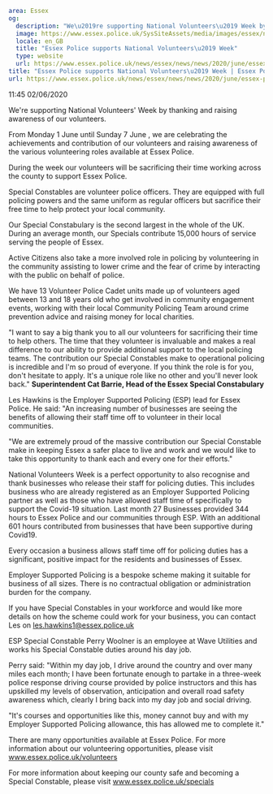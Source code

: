 ```yaml
area: Essex
og:
  description: "We\u2019re supporting National Volunteers\u2019 Week by thanking and raising awareness of our volunteers."
  image: https://www.essex.police.uk/SysSiteAssets/media/images/essex/news/news/2020/06-june/nvw-600.jpg?crop=(0,27,600,343)&amp;w=600&amp;h=300&amp;scale=both
  locale: en_GB
  title: "Essex Police supports National Volunteers\u2019 Week"
  type: website
  url: https://www.essex.police.uk/news/essex/news/news/2020/june/essex-police-supports-national-volunteers-week2/
title: "Essex Police supports National Volunteers\u2019 Week | Essex Police"
url: https://www.essex.police.uk/news/essex/news/news/2020/june/essex-police-supports-national-volunteers-week2/
```

11:45 02/06/2020

We're supporting National Volunteers' Week by thanking and raising awareness of our volunteers.

From Monday 1 June until Sunday 7 June , we are celebrating the achievements and contribution of our volunteers and raising awareness of the various volunteering roles available at Essex Police.

During the week our volunteers will be sacrificing their time working across the county to support Essex Police.

Special Constables are volunteer police officers. They are equipped with full policing powers and the same uniform as regular officers but sacrifice their free time to help protect your local community.

Our Special Constabulary is the second largest in the whole of the UK. During an average month, our Specials contribute 15,000 hours of service serving the people of Essex.

Active Citizens also take a more involved role in policing by volunteering in the community assisting to lower crime and the fear of crime by interacting with the public on behalf of police.

We have 13 Volunteer Police Cadet units made up of volunteers aged between 13 and 18 years old who get involved in community engagement events, working with their local Community Policing Team around crime prevention advice and raising money for local charities.

"I want to say a big thank you to all our volunteers for sacrificing their time to help others.
The time that they volunteer is invaluable and makes a real difference to our ability to provide additional support to the local policing teams.
The contribution our Special Constables make to operational policing is incredible and I'm so proud of everyone. If you think the role is for you, don't hesitate to apply. It's a unique role like no other and you'll never look back."
 **Superintendent Cat Barrie, Head of the Essex Special Constabulary**

Les Hawkins is the Employer Supported Policing (ESP) lead for Essex Police. He said: "An increasing number of businesses are seeing the benefits of allowing their staff time off to volunteer in their local communities.

"We are extremely proud of the massive contribution our Special Constable make in keeping Essex a safer place to live and work and we would like to take this opportunity to thank each and every one for their efforts."

National Volunteers Week is a perfect opportunity to also recognise and thank businesses who release their staff for policing duties. This includes business who are already registered as an Employer Supported Policing partner as well as those who have allowed staff time of specifically to support the Covid-19 situation. Last month 27 Businesses provided 344 hours to Essex Police and our communities through ESP. With an additional 601 hours contributed from businesses that have been supportive during Covid19.

Every occasion a business allows staff time off for policing duties has a significant, positive impact for the residents and businesses of Essex.

Employer Supported Policing is a bespoke scheme making it suitable for business of all sizes. There is no contractual obligation or administration burden for the company.

If you have Special Constables in your workforce and would like more details on how the scheme could work for your business, you can contact Les on les.hawkins1@essex.police.uk

ESP Special Constable Perry Woolner is an employee at Wave Utilities and works his Special Constable duties around his day job.

Perry said: "Within my day job, I drive around the country and over many miles each month; I have been fortunate enough to partake in a three-week police response driving course provided by police instructors and this has upskilled my levels of observation, anticipation and overall road safety awareness which, clearly I bring back into my day job and social driving.

"It's courses and opportunities like this, money cannot buy and with my Employer Supported Policing allowance, this has allowed me to complete it."

There are many opportunities available at Essex Police. For more information about our volunteering opportunities, please visit www.essex.police.uk/volunteers

For more information about keeping our county safe and becoming a Special Constable, please visit www.essex.police.uk/specials
